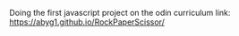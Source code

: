 Doing the first javascript project on the odin curriculum
link: https://abyg1.github.io/RockPaperScissor/
